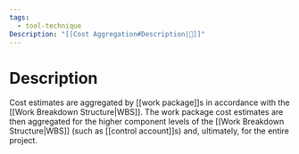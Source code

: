 ```yaml
---
tags:
  - tool-technique
Description: "[[Cost Aggregation#Description|📝]]"
---
```

# Description
Cost estimates are aggregated by [[work package]]s in accordance with the [[Work Breakdown Structure|WBS]]. The work package cost estimates are then aggregated for the higher component levels of the [[Work Breakdown Structure|WBS]] (such as [[control account]]s) and, ultimately, for the entire project.
